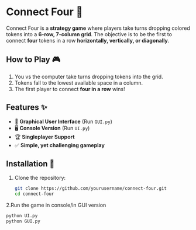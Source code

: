 # Connect Four 🎲

Connect Four is a **strategy game** where players take turns dropping colored tokens into a **6-row, 7-column grid**. The objective is to be the first to connect **four** tokens in a row **horizontally, vertically, or diagonally**.

## How to Play 🎮
1. You vs the computer take turns dropping tokens into the grid.
2. Tokens fall to the lowest available space in a column.
3. The first player to connect **four in a row** wins!

## Features ✨
- 🎨 **Graphical User Interface** (Run `GUI.py`)
- 🖥️ **Console Version** (Run `UI.py`)
- 🏆 **Singleplayer Support**
- ✅ **Simple, yet challenging gameplay**

## Installation 🚀
1. Clone the repository:
   ```bash
   git clone https://github.com/yourusername/connect-four.git
   cd connect-four
2.Run the game in console/in GUI version
   ```bash
  python UI.py
  python GUI.py


